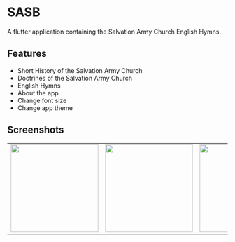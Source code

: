 # SASB

A flutter application containing the Salvation Army Church English Hymns.

## Features

- Short History of the Salvation Army Church
- Doctrines of the Salvation Army Church
- English Hymns
- About the app
- Change font size
- Change app theme

## Screenshots

<div style="text-align: center">
  <table>
    <tr>
      <td style="text-align: center">
        <img src="homepage.jpeg" width="200" />
      </td>
      <td style="text-align: center">
        <img src="hymnpage.jpeg" width="200" />
      </td>
      <td style="text-align: center">
        <img src="detailpage.jpeg" width="200" />
      </td>
      <td style="text-align: center">
        <img src="settings.jpeg" width="200" />
      </td>
    </tr>
  </table>
</div>
